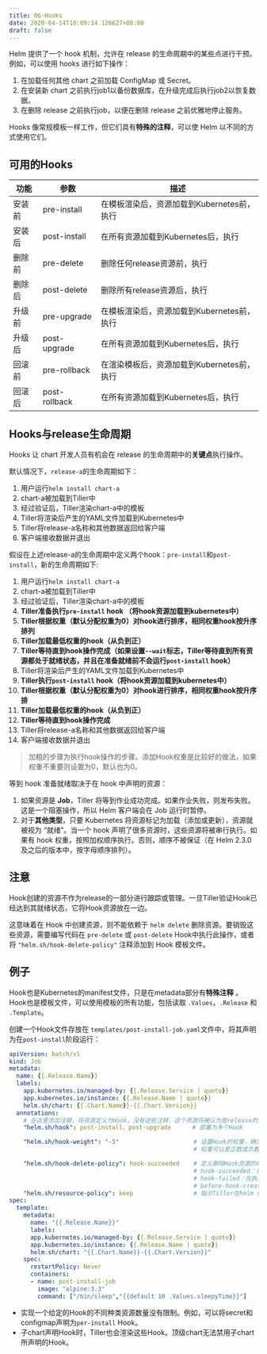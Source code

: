 ```yaml
---
title: 06-Hooks
date: 2020-04-14T10:09:14.126627+08:00
draft: false
---
```


Helm 提供了一个 hook 机制，允许在 release 的生命周期中的某些点进行干预。例如，可以使用 hooks 进行如下操作：

1. 在加载任何其他 chart 之前加载 ConfigMap 或 Secret。
2. 在安装新 chart 之前执行job1以备份数据库，在升级完成后执行job2以恢复数据。
3. 在删除 release 之前执行job，以便在删除 release 之前优雅地停止服务。

Hooks 像常规模板一样工作，但它们具有**特殊的注释**，可以使 Helm 以不同的方式使用它们。

## 可用的Hooks

|功能|参数|描述|
---|---|---
安装前| pre-install|在模板渲染后，资源加载到Kubernetes前，执行
安装后| post-install|在所有资源加载到Kubernetes后，执行
删除前| pre-delete|删除任何release资源前，执行
删除后| post-delete|删除所有release资源后，执行
升级前| pre-upgrade|在模板渲染后，资源加载到Kubernetes前，执行
升级后| post-upgrade|在所有资源加载到Kubernetes后，执行
回滚前| pre-rollback|在渲染模板后，资源加载到Kubernetes前，执行
回滚后| post-rollback|在所有资源加载到Kubernetes后，执行

## Hooks与release生命周期

Hooks 让 chart 开发人员有机会在 release 的生命周期中的**关键点**执行操作。

默认情况下，`release-a`的生命周期如下：

1. 用户运行`helm install chart-a`
2. chart-a被加载到Tiller中
3. 经过验证后，Tiller渲染chart-a中的模板
4. Tiller将渲染后产生的YAML文件加载到Kubernetes中
5. Tiller将release-a名称和其他数据返回给客户端
6. 客户端接收数据并退出

假设在上述release-a的生命周期中定义两个hook：`pre-install`和`post-install`，新的生命周期如下:

1. 用户运行`helm install chart-a`
2. chart-a被加载到Tiller中
3. 经过验证后，Tiller渲染chart-a中的模板
4. **Tiller准备执行`pre-install` hook （将hook资源加载到kubernetes中）**
5. **Tiller根据权重（默认分配权重为0）对hook进行排序，相同权重hook按升序排列**
6. **Tiller加载最低权重的hook（从负到正）**
7. **Tiller等待直到hook操作完成（如果设置`--wait`标志，Tiller等待直到所有资源都处于就绪状态，并且在准备就绪前不会运行`post-install` hook）**
8. Tiller将渲染后产生的YAML文件加载到Kubernetes中
9. **Tiller执行`post-install` hook（将hook资源加载到kubernetes中）**
10. **Tiller根据权重（默认分配权重为0）对hook进行排序，相同权重hook按升序排**
11. **Tiller加载最低权重的hook（从负到正）**
12. **Tiller等待直到hook操作完成**
13. Tiller将release-a名称和其他数据返回给客户端
14. 客户端接收数据并退出

> 加粗的步骤为执行hook操作的步骤。添加Hook权重是比较好的做法，如果权重不重要则设置为0，默认也为0。

等到 hook 准备就绪取决于在 hook 中声明的资源：

1. 如果资源是 **Job**，Tiller 将等到作业成功完成。如果作业失败，则发布失败。这是一个阻塞操作，所以 Helm 客户端会在 Job 运行时暂停。
2. 对于**其他类型**，只要 Kubernetes 将资源标记为加载（添加或更新），资源就被视为 “就绪”。当一个 hook 声明了很多资源时，这些资源将被串行执行。如果有 hook 权重，按照加权顺序执行。否则，顺序不被保证（在 Helm 2.3.0 及之后的版本中，按字母顺序排列）。

## 注意

Hook创建的资源不作为release的一部分进行跟踪或管理。一旦Tiller验证Hook已经达到其就绪状态，它将Hook资源放在一边。

这意味着在 Hook 中创建资源，则不能依赖于 `helm delete` 删除资源。要销毁这些资源，需要编写代码在 `pre-delete` 或 `post-delete` Hook中执行此操作，或者将 `"helm.sh/hook-delete-policy"` 注释添加到 Hook 模板文件。

## 例子

Hook也是Kubernetes的manifest文件，只是在metadata部分有**特殊注释** 。Hook也是模板文件，可以使用模板的所有功能，包括读取 `.Values`，`.Release` 和 `.Template`。

创建一个Hook文件存放在 `templates/post-install-job.yaml`文件中，将其声明为在`post-install`阶段运行：

```yaml
apiVersion: batch/v1
kind: Job
metadata:
  name: {{.Release.Name}}
  labels:
    app.kubernetes.io/managed-by: {{.Release.Service | quote}}
    app.kubernetes.io/instance: {{.Release.Name | quote}}
    helm.sh/chart: {{.Chart.Name}}-{{.Chart.Version}}
  annotations:
    # 在这里添加注释，将资源定义为Hook，没有这些注释，这个资源将被认为是release的一部分
    "helm.sh/hook": post-install，post-upgrade      # 部署为多个Hook

    "helm.sh/hook-weight": "-5"                     # 设置Hook的权重，确定执行顺序，
                                                    # 权重可以是正数或负数，但必须表示为字符串

    "helm.sh/hook-delete-policy": hook-succeeded    # 定义删除Hook资源的时间和策略
                                                    # hook-succeeded：在执行成功后删除hook
                                                    # hook-failed：在执行失败后删除hook
                                                    # before-hook-creation：创建新hook之前删除旧hook
    "helm.sh/resource-policy": keep                 # 指示Tiller在helm delete操作过程中跳过此资源（将变成孤儿）
spec:
  template:
    metadata:
      name: "{{.Release.Name}}"
      labels:
      app.kubernetes.io/managed-by: {{.Release.Service | quote}}
      app.kubernetes.io/instance: {{.Release.Name | quote}}
      helm.sh/chart: "{{.Chart.Name}}-{{.Chart.Version}}"
    spec:
      restartPolicy: Never
      containers:
      - name: post-install-job
        image: "alpine:3.3"
        command: ["/bin/sleep","{{default 10 .Values.sleepyTime}}"]
```

- 实现一个给定的Hook的不同种类资源数量没有限制。例如，可以将secret和configmap声明为`per-install` Hook。
- 子chart声明Hook时，Tiller也会渲染这些Hook。顶级chart无法禁用子chart所声明的Hook。
